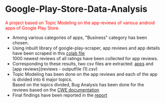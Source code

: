 # Google-Play-Store-Data-Analysis
<font color="red">A project based on Topic Modeling on the app reviews of various android apps of Google Play Store. </font><br/>
* Among various categories of apps, "Business" category has been chosen. <br/>
* Using inbuilt library of google-play-scraper, app reviews and app details have been scraped in this [colab file](Scrape_PlayStore.ipynb) <br/>
1000 newest reviews of all ratings have been collected for app reviews. <br/>
* Corresponding to these results, two csv files are extracted: [apps](business-apps.csv) and [app reviews](reviews - outputfile (1).csv) <br/>
* Topic Modeling has been done on the app reviews and each of the app is divided into 6 major topics. <br/>
Based on the topics divided, Bug Analysis has been done for the reviews based on the [CWE documentation](https://cwe.mitre.org/data/definitions/699.html)
* Final findings have been reported in the [report](Report.pdf)
